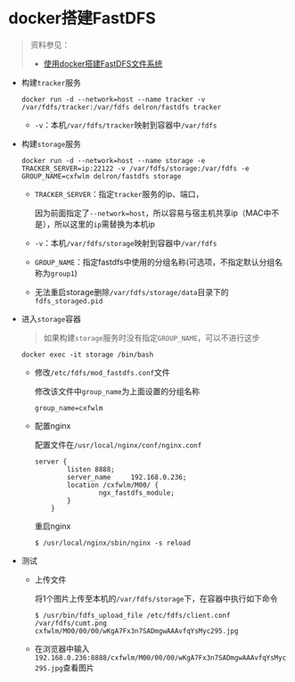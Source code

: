 # docker搭建FastDFS

> 资料参见：
>
> +  [使用docker搭建FastDFS文件系统](https://www.cnblogs.com/yanwanglol/p/9860202.html) 

+ 构建`tracker`服务

  ```shell
  docker run -d --network=host --name tracker -v /var/fdfs/tracker:/var/fdfs delron/fastdfs tracker
  ```

  + `-v`：本机`/var/fdfs/tracker`映射到容器中`/var/fdfs`

+ 构建`storage`服务

  ```shell
  docker run -d --network=host --name storage -e TRACKER_SERVER=ip:22122 -v /var/fdfs/storage:/var/fdfs -e GROUP_NAME=cxfwlm delron/fastdfs storage
  ```

  + `TRACKER_SERVER`：指定`tracker`服务的ip、端口，

    因为前面指定了`--network=host`，所以容易与宿主机共享ip（MAC中不是），所以这里的`ip`需替换为本机ip

  + `-v`：本机`/var/fdfs/storage`映射到容器中`/var/fdfs`

  + `GROUP_NAME`：指定fastdfs中使用的分组名称(可选项，不指定默认分组名称为`group1`)

  + 无法重启storage删除`/var/fdfs/storage/data`目录下的`fdfs_storaged.pid`

+ 进入`storage`容器

  > 如果构建`storage`服务时没有指定`GROUP_NAME`，可以不进行这步

  ```shell
  docker exec -it storage /bin/bash
  ```

  + 修改`/etc/fdfs/mod_fastdfs.conf`文件

    修改该文件中`group_name`为上面设置的分组名称

    ```shell
    group_name=cxfwlm
    ```

  + 配置nginx

    配置文件在`/usr/local/nginx/conf/nginx.conf`

    ```shell
    server {
            listen 8888;
            server_name     192.168.0.236;
            location /cxfwlm/M00/ {
                    ngx_fastdfs_module;
            }
        }
    ```

    重启nginx

    ```shell
    $ /usr/local/nginx/sbin/nginx -s reload
    ```

+ 测试

  + 上传文件

    将1个图片上传至本机的`/var/fdfs/storage`下，在容器中执行如下命令

    ```shell
    $ /usr/bin/fdfs_upload_file /etc/fdfs/client.conf /var/fdfs/cumt.png
    cxfwlm/M00/00/00/wKgA7Fx3n7SADmgwAAAvfqYsMyc295.jpg
    ```

  + 在浏览器中输入`192.168.0.236:8888/cxfwlm/M00/00/00/wKgA7Fx3n7SADmgwAAAvfqYsMyc295.jpg`查看图片
